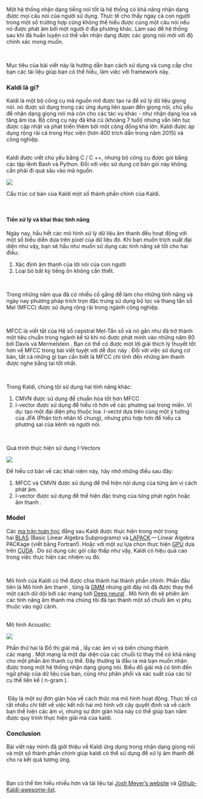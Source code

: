Một hệ thống nhận dạng tiếng nói tốt là hệ thống có khả năng nhận dạng được mọi câu nói của người sử dụng. Thực tế cho thấy ngay cả con người trong một số trường hợp cũng không thể hiểu được cùng một câu nói nếu nó được phát âm bởi một người ở địa phương khác. Làm sao để hệ thống sau khi đã huấn luyện có thể vẫn nhận dạng được các giọng nói mới với độ chính xác mong muốn.

<br>

Mục tiêu của bài viết này là hướng dẫn bạn cách sử dụng và cung cấp cho bạn các tài liệu giúp bạn có thể hiểu, làm việc với framework này.
### Kaldi là gì?

Kaldi là một bộ công cụ mã nguồn mở được tạo ra để xử lý dữ liệu giọng nói. nó được sử dụng trong các ứng dụng liên quan đến giọng nói, chủ yếu để nhận dạng giọng nói mà còn cho các tác vụ khác - như nhận dạng loa và tăng âm loa. Bộ công cụ này đã khá cũ (khoảng 7 tuổi) nhưng vẫn liên tục được cập nhật và phát triển thêm bởi một cộng đồng khá lớn. Kaldi được áp dụng rộng rãi cả trong Học viện (hơn 400 trích dẫn trong năm 2015) và công nghiệp.

<br>
Kaldi được viết chủ yếu bằng C / C ++, nhưng bộ công cụ được gói bằng các tập lệnh Bash và Python. Đối với việc sử dụng cơ bản gói này không cần phải đi quá sâu vào mã nguồn. 

![](https://images.viblo.asia/4da0af5b-b6e4-410f-a356-4f7d3969efa4.png)

Cấu trúc cơ bản của Kaldi một số thành phần chính của Kaldi.

<br>


#### Tiền xử lý và khai thác tính năng
Ngày nay, hầu hết các mô hình xử lý dữ liệu âm thanh đều hoạt động với một số biểu diễn dựa trên pixel của dữ liệu đó. Khi bạn muốn trích xuất đại diện như vậy, bạn sẽ hầu như muốn sử dụng các tính năng sẽ tốt cho hai điều:

1.	Xác định âm thanh của lời nói của con người
2.	Loại bỏ bất kỳ tiếng ồn không cần thiết.

<br>

Trong những năm qua đã có nhiều cố gắng để làm cho những tính năng và ngày nay phương pháp trích trọn đặc trưng sử dụng bộ lọc và thang tần số Mel (MFCC) được sử dụng rộng rãi trong ngành công nghiệp.

<br>

MFCC là viết tắt của Hệ số cepstral Mel-Tần số và nó gần như đã trở thành một tiêu chuẩn trong ngành kể từ khi nó được phát minh vào những năm 80 bởi Davis và Mermelstein . Bạn có thể có được một lời giải thích lý thuyết tốt hơn về MFCC trong bài viết tuyệt vời dễ đọc này . Đối với việc sử dụng cơ bản, tất cả những gì bạn cần biết là MFCC chỉ tính đến những âm thanh được nghe bằng tai tốt nhất.

<br>

Trong Kaldi, chúng tôi sử dụng hai tính năng khác:
<br>

1.	CMVN được sử dụng để chuẩn hóa tốt hơn MFCC
2.	I-vector được sử dụng để hiểu rõ hơn về các phương sai trong miền. Ví dụ: tạo một đại diện phụ thuộc loa. I-vectơ dựa trên cùng một ý tưởng của JFA (Phân tích nhân tố chung), nhưng phù hợp hơn để hiểu cả phương sai của kênh và người nói.

<br>

Quá trình thực hiện sử dụng I-Vectors

![](https://images.viblo.asia/e7aaa233-1e73-4454-9413-8233c1dccdc6.png)

Để hiểu cơ bản về các khái niệm này, hãy nhớ những điều sau đây:
1. MFCC và CMVN được sử dụng để thể hiện nội dung của từng âm vị cách phát âm.
2. I-vector được sử dụng để thể hiện đặc trưng của từng phát ngôn hoặc âm thanh .

### Model

Các [ma trận toán học](http://kaldi-asr.org/doc/matrixwrap.html) đằng sau Kaldi được thực hiện trong một trong hai [BLAS](http://www.netlib.org/blas/) (Basic Linear Algebra Subprograms) và [LAPACK](http://www.netlib.org/lapack/) — Linear Algebra PACKage (viết bằng Fortran!). Hoặc với một sự lựa chọn thực hiện [GPU](http://kaldi-asr.org/doc/cudamatrix.html) dựa trên [CUDA](https://en.wikipedia.org/wiki/CUDA) . Do sử dụng các gói cấp thấp như vậy, Kaldi có hiệu quả cao trong việc thực hiện các nhiệm vụ đó.

<br>

Mô hình của Kaldi có thể được chia thành hai thành phần chính: Phần đầu tiên là Mô hình âm thanh , từng là [GMM](https://www.youtube.com/watch?v=Rkl30Fr2S38) nhưng giờ đây nó đã được thay thế một cách dữ dội bởi các mạng lưới [ Deep neural](https://www.danielpovey.com/files/2015_interspeech_multisplice.pdf) . Mô hình đó sẽ phiên âm các tính năng âm thanh mà chúng tôi đã tạo thành một số chuỗi âm vị phụ thuộc vào ngữ cảnh.

<br>
Mô hình Acoustic:

![](https://images.viblo.asia/c7de2d04-3d7a-4ff5-9b3a-7dfab04c15de.png)

Phần thứ hai là Đồ thị giải mã , lấy các âm vị và biến chúng thành các mạng . Một mạng là một đại diện của các chuỗi từ thay thế có khả năng cho một phần âm thanh cụ thể. Đây thường là đầu ra mà bạn muốn nhận được trong một hệ thống nhận dạng giọng nói. Biểu đồ giải mã có tính đến ngữ pháp của dữ liệu của bạn, cũng như phân phối và xác suất của các từ cụ thể liền kề ( n-gram ).

<br>
 Đây là một sự đơn giản hóa về cách thức mà mô hình hoạt động. Thực tế có rất nhiều chi tiết về việc kết nối hai mô hình với cây quyết định và về cách bạn thể hiện các âm vị, nhưng sự đơn giản hóa này có thể giúp bạn nắm được quy trình  thực hiện giải mã của kaldi.

### Conclusion
Bài viết này mình đã giới thiệu về Kaldi ứng dụng trong nhận dạng giọng nói và một số thành phần chính giúp kaldi có thể sử dụng để xử lý âm thanh để cho ra kết quả tương ứng.

<br>

Bạn có thể tìm hiểu nhiều hơn và tài liệu tại [Josh Meyer’s website](http://jrmeyer.github.io/) và [Github-Kaldi-awesome-list](https://github.com/YoavRamon/awesome-kaldi).